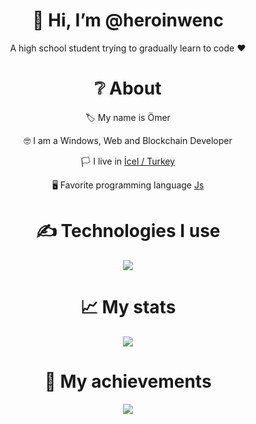 <div align="center">
<h1> 👋 Hi, I’m @heroinwenc </h1>
<p> A high school student trying to gradually learn to code ❤ </p>
  
<h1> ❔ About </h1>
  <p> 🏷 My name is Ömer </p>
  <p> 🤓 I am a Windows, Web and Blockchain Developer </p>
  <p> 🏳 I live in <a href="https://tr.wikipedia.org/wiki/Mersin">İcel / Turkey</a></p>
  <p> 🖥 Favorite programming language <a href="https://en.wikipedia.org/wiki/JavaScript"> Js </a> </p>


<h1> ✍ Technologies I use </h1>
<img src="https://skillicons.dev/icons?i=blender,bootstrap,wordpress,visualstudio,rust,php,dotnet,js,ts,cs,react,nodejs,mongodb,html,css,vscode,atom,discord&theme=dark" />
<h1> 📈 My stats </h1>
<img src="https://github-readme-stats.vercel.app/api?username=Heroinwenc&show_icons=true&theme=dark" />

<h1> 💎 My achievements </h1>
<img src="https://github-profile-trophy.vercel.app/?username=Heroinwenc&theme=onedark" />
